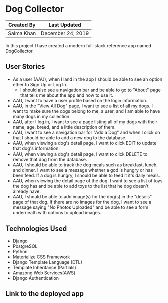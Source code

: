 # Dog Collector

Created By | Last Updated
-----------|--------------
Salma Khan | December 24, 2019

In this project I have created a modern full-stack reference app named DogCollector. 

## User Stories 
* As a user (AAU), when I land in the app I should be able to see an option ether to Sign Up or Log In. 
    * I should also see a navigation bar and be able to go to "About" page that tells me about the app and how to use it.
* AAU, I want to have a user profile based on the login information. 
* AAU,  in the "View All Dog" page, I want  to see a list of all my dogs. I want to make sure the dogs belong to me, a user, and I am able to have many dogs in my collection. 
* AAU, after I log in, I want to see a page listing all of my dogs with their name, age, breed, and a little description of them.
* AAU, I want to see a navigation bar for "Add a Dog" and when I click on that I should be able to add a new dog to the database. 
* AAU, when viewing a dog's detail page, I want to click EDIT to update that dog's information.
* AAU, when viewing a dog's detail page, I want to click DELETE to remove that dog from the database. 
* AAU, I should be able to track the dog meals such as breakfast, lunch, and dinner. I want to see a message whether a god is hungry or has been feed. If a dog is hungry, I should be able to feed it it's daily meals.  
* AAU, when viewing the detail page of the dog, I want to see a list of toys the dog has and be able to add toys to the list that he dog doesn't already have. 
* AAU, I should be able to add image(s) for the dog(s) in the "details" page of that dog. If there are no images for the dog, I want to see a message saying "No Photos Uploaded" and be able to see a form underneath with options to upload images. 


## Technologies Used
* Django
* PostgreSQL 
* Python 
* Materialize CSS Framework 
* Django Template Language (DTL)
* Template Inheritance (Partials)
* Amazong Web Services(AWS)
* Django Authentication 

## Link to the deployed app
